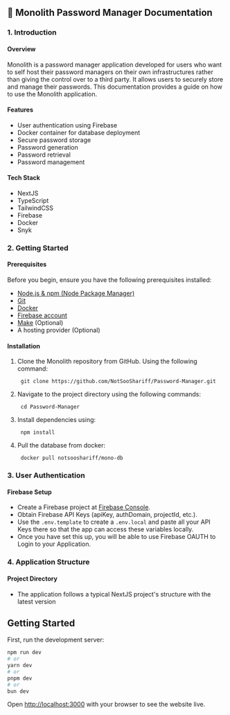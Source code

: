 ## 🔐 Monolith Password Manager Documentation

### 1. Introduction

#### Overview
Monolith is a password manager application developed for users who want to self host their password managers on their own infrastructures rather than giving the control over to a third party. It allows users to securely store and manage their passwords. This documentation provides a guide on how to use the Monolith application.

#### Features
- User authentication using Firebase
- Docker container for database deployment
- Secure password storage
- Password generation
- Password retrieval
- Password management

#### Tech Stack
- NextJS
- TypeScript
- TailwindCSS
- Firebase
- Docker
- Snyk

### 2. Getting Started

#### Prerequisites
Before you begin, ensure you have the following prerequisites installed:
- [Node.js & npm (Node Package Manager)](https://nodejs.org/en/download)
- [Git](https://git-scm.com/downloads)
- [Docker](https://docs.docker.com/desktop/install/windows-install/) 
- [Firebase account](https://console.firebase.google.com/)
- [Make](https://gnuwin32.sourceforge.net/packages/make.htm) (Optional) 
- A hosting provider (Optional)
  

#### Installation
1. Clone the Monolith repository from GitHub. Using the following command:
   ```
    git clone https://github.com/NotSooShariff/Password-Manager.git
   ```
2. Navigate to the project directory using the following commands:
   ```
    cd Password-Manager
    ```
3. Install dependencies using:
   ```
    npm install
    ```
4. Pull the database from docker:
   ```
    docker pull notsooshariff/mono-db
    ```

### 3. User Authentication

#### Firebase Setup
- Create a Firebase project at [Firebase Console](https://console.firebase.google.com/).
- Obtain Firebase API Keys (apiKey, authDomain, projectId, etc.).
- Use the `.env.template` to create a `.env.local` and paste all your API Keys there so that the app can access these variables locally. 
- Once you have set this up, you will be able to use Firebase OAUTH to Login to your Application.

### 4. Application Structure

#### Project Directory
-  The application follows a typical NextJS project's structure with the latest version 

## Getting Started

First, run the development server:

```bash
npm run dev
# or
yarn dev
# or
pnpm dev
# or
bun dev
```

Open [http://localhost:3000](http://localhost:3000) with your browser to see the website live.


